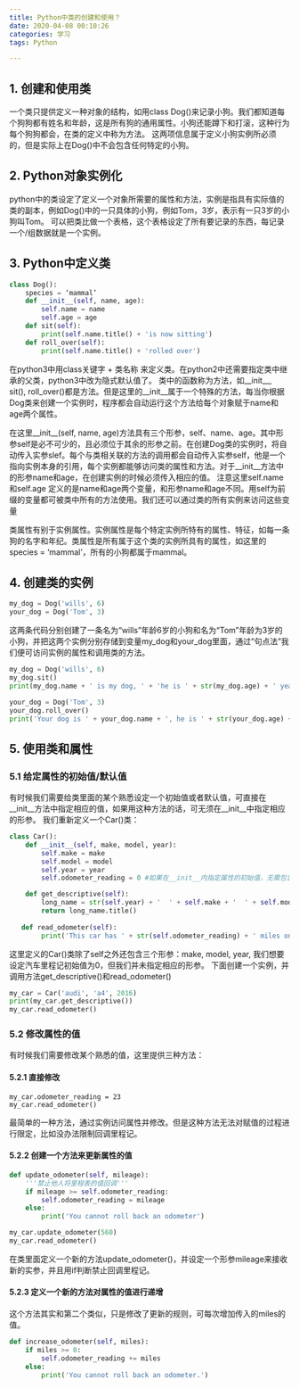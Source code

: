 ```yaml
---
title: Python中类的创建和使用？
date: 2020-04-08 00:10:26
categories: 学习
tags: Python

---
```


## 1. 创建和使用类

一个类只提供定义一种对象的结构，如用class Dog()来记录小狗。我们都知道每个狗狗都有姓名和年龄，这是所有狗的通用属性。小狗还能蹲下和打滚，这种行为每个狗狗都会，在类的定义中称为方法。 这两项信息属于定义小狗实例所必须的，但是实际上在Dog()中不会包含任何特定的小狗。

## 2. Python对象实例化
python中的类设定了定义一个对象所需要的属性和方法，实例是指具有实际值的类的副本，例如Dog()中的一只具体的小狗，例如Tom，3岁，表示有一只3岁的小狗叫Tom。
可以把类比做一个表格，这个表格设定了所有要记录的东西，每记录一个/组数据就是一个实例。<!--more-->

## 3. Python中定义类
```python
class Dog():
    species = ‘mammal’
    def __init__(self, name, age):
        self.name = name
        self.age = age
    def sit(self):
        print(self.name.title() + 'is now sitting')
    def roll_over(self):
        print(self.name.title() + 'rolled over')
```
在python3中用class关键字 + 类名称 来定义类。在python2中还需要指定类中继承的父类，python3中改为隐式默认值了。
类中的函数称为方法，如__init__, sit(), roll_over()都是方法。但是这里的__init__属于一个特殊的方法，每当你根据Dog类来创建一个实例时，程序都会自动运行这个方法给每个对象赋于name和age两个属性。 

在这里__init__(self, name, age)方法具有三个形参，self、name、age。其中形参self是必不可少的，且必须位于其余的形参之前。在创建Dog类的实例时，将自动传入实参slef。每个与类相关联的方法的调用都会自动传入实参self，他是一个指向实例本身的引用，每个实例都能够访问类的属性和方法。对于__init__方法中的形参name和age，在创建实例的时候必须传入相应的值。
注意这里self.name和self.age 定义的是name和age两个变量，和形参name和age不同。用self为前缀的变量都可被类中所有的方法使用。我们还可以通过类的所有实例来访问这些变量

类属性有别于实例属性。实例属性是每个特定实例所特有的属性、特征，如每一条狗的名字和年纪。类属性是所有属于这个类的实例所具有的属性，如这里的species = ‘mammal’，所有的小狗都属于mammal。

## 4. 创建类的实例
```python
my_dog = Dog('wills', 6)
your_dog = Dog('Tom', 3)
```
这两条代码分别创建了一条名为“wills”年龄6岁的小狗和名为“Tom”年龄为3岁的小狗，并把这两个实例分别存储到变量my_dog和your_dog里面，通过“句点法”我们便可访问实例的属性和调用类的方法。

```python
my_dog = Dog('wills', 6)
my_dog.sit()
print(my_dog.name + ' is my dog, ' + 'he is ' + str(my_dog.age) + ' years old.')

your_dog = Dog('Tom', 3)
your_dog.roll_over()
print('Your dog is ' + your_dog.name + ', he is ' + str(your_dog.age) + ' years old.')
```

## 5. 使用类和属性

### 5.1 给定属性的初始值/默认值

有时候我们需要给类里面的某个熟悉设定一个初始值或者默认值，可直接在__init__方法中指定相应的值，如果用这种方法的话，可无须在__init__中指定相应的形参。
我们重新定义一个Car()类：
```python
class Car():
    def __init__(self, make, model, year):
        self.make = make
        self.model = model
        self.year = year
        self.odometer_reading = 0 #如果在__init__内指定属性的初始值，无需包含为他提供初始值的形参

    def get_descriptive(self):
        long_name = str(self.year) + '  ' + self.make + '  ' + self.model
        return long_name.title()
   
   def read_odometer(self):
        print('This car has ' + str(self.odometer_reading) + ' miles on it.')
```

这里定义的Car()类除了self之外还包含三个形参：make, model, year, 我们想要设定汽车里程记初始值为0，但我们并未指定相应的形参。
下面创建一个实例，并调用方法get_descriptive()和read_odometer()
```python
my_car = Car('audi', 'a4', 2016)
print(my_car.get_descriptive())
my_car.read_odometer()
```

### 5.2 修改属性的值
有时候我们需要修改某个熟悉的值，这里提供三种方法：

#### 5.2.1 直接修改
	my_car.odometer_reading = 23
	my_car.read_odometer()

最简单的一种方法，通过实例访问属性并修改。但是这种方法无法对赋值的过程进行限定，比如没办法限制回调里程记。

#### 5.2.2 创建一个方法来更新属性的值
```python
def update_odometer(self, mileage):
    '''禁止他人将里程表的值回调'''
    if mileage >= self.odometer_reading:
        self.odometer_reading = mileage
    else:
        print('You cannot roll back an odometer')

my_car.update_odometer(560)
my_car.read_odometer()
```
在类里面定义一个新的方法update_odometer()，并设定一个形参mileage来接收新的实参，并且用if判断禁止回调里程记。

#### 5.2.3 定义一个新的方法对属性的值进行递增
这个方法其实和第二个类似，只是修改了更新的规则，可每次增加传入的miles的值。
```python 
def increase_odometer(self, miles):
    if miles >= 0:
        self.odometer_reading += miles
    else:
        print('You cannot roll back an odometer.')
```



